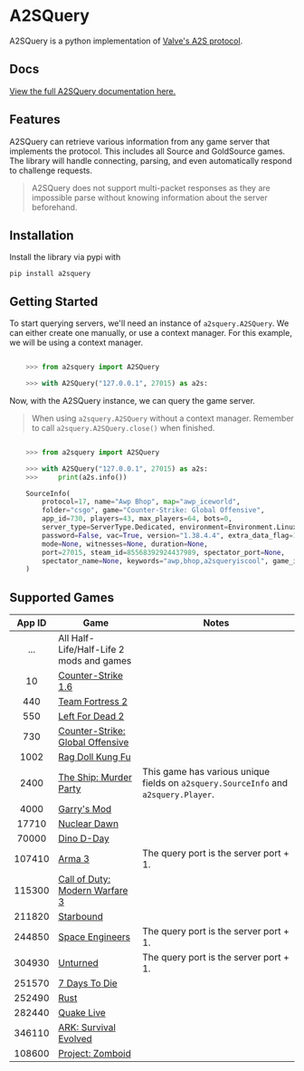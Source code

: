 A2SQuery
====
A2SQuery is a python implementation of [Valve's A2S protocol](https://developer.valvesoftware.com/wiki/Server_queries>).

Docs
----
[View the full A2SQuery documentation here.](https://google.com)

Features
----
A2SQuery can retrieve various information from any game
server that implements the protocol. This includes all Source and GoldSource games.
The library will handle connecting, parsing, and even automatically respond to challenge requests.

> A2SQuery does not support multi-packet responses as they
are impossible parse without knowing information about the server
beforehand.

Installation
----
Install the library via pypi with

    pip install a2squery

Getting Started
----
To start querying servers, we'll need an
instance of `a2squery.A2SQuery`. We can either create one manually,
or use a context manager. For this example, we will be using a context manager.

```python

    >>> from a2squery import A2SQuery

    >>> with A2SQuery("127.0.0.1", 27015) as a2s:

```

Now, with the A2SQuery instance, we can query the game server.

> When using `a2squery.A2SQuery` without a context manager.
Remember to call `a2squery.A2SQuery.close()` when finished.

```python

    >>> from a2squery import A2SQuery

    >>> with A2SQuery("127.0.0.1", 27015) as a2s:
    >>>     print(a2s.info())

    SourceInfo(
        protocol=17, name="Awp Bhop", map="awp_iceworld",
        folder="csgo", game="Counter-Strike: Global Offensive",
        app_id=730, players=43, max_players=64, bots=0,
        server_type=ServerType.Dedicated, environment=Environment.Linux,
        password=False, vac=True, version="1.38.4.4", extra_data_flag=177,
        mode=None, witnesses=None, duration=None,
        port=27015, steam_id=85568392924437989, spectator_port=None,
        spectator_name=None, keywords="awp,bhop,a2squeryiscool", game_id=730
    )
```

Supported Games
----

| App ID | Game                                                                        | Notes                                                                               |
|:------:|-----------------------------------------------------------------------------|-------------------------------------------------------------------------------------|
|  ...   | All Half-Life/Half-Life 2 mods and games                                    |                                                                                     |
|   10   | [Counter-Strike 1.6](https://store.steampowered.com/app/10)                 |                                                                                     |
|  440   | [Team Fortress 2](https://store.steampowered.com/app/440)                   |                                                                                     |
|  550   | [Left For Dead 2](https://store.steampowered.com/app/550)                   |                                                                                     |
|  730   | [Counter-Strike: Global Offensive](https://store.steampowered.com/app/730)  |                                                                                     |
|  1002  | [Rag Doll Kung Fu](https://store.steampowered.com/app/1002)                 |                                                                                     |
|  2400  | [The Ship: Murder Party](https://store.steampowered.com/app/2400)           | This game has various unique fields on `a2squery.SourceInfo` and `a2squery.Player`. |
|  4000  | [Garry's Mod](https://store.steampowered.com/app/4000)                      |                                                                                     |
| 17710  | [Nuclear Dawn](https://store.steampowered.com/app/17710)                    |                                                                                     |
| 70000  | [Dino D-Day](https://store.steampowered.com/app/70000)                      |                                                                                     |
| 107410 | [Arma 3](https://store.steampowered.com/app/107410)                         | The query port is the server port + 1.                                              |
| 115300 | [Call of Duty: Modern Warfare 3](https://store.steampowered.com/app/115300) |                                                                                     |
| 211820 | [Starbound](https://store.steampowered.com/app/211820)                      |                                                                                     |
| 244850 | [Space Engineers](https://store.steampowered.com/app/244850)                | The query port is the server port + 1.                                              |
| 304930 | [Unturned](https://store.steampowered.com/app/304930)                       | The query port is the server port + 1.                                              |
| 251570 | [7 Days To Die](https://store.steampowered.com/app/251570)                  |                                                                                     |
| 252490 | [Rust](https://store.steampowered.com/app/252490)                           |                                                                                     |
| 282440 | [Quake Live](https://store.steampowered.com/app/282440)                     |                                                                                     |
| 346110 | [ARK: Survival Evolved](https://store.steampowered.com/app/346110)          |                                                                                     |
| 108600 | [Project: Zomboid](https://store.steampowered.com/app/108600)               |                                                                                     | 

